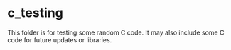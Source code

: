 # c_testing
 This folder is for testing some random C code. It may also include some C code for future updates or libraries.
